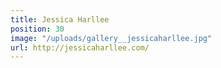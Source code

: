 ```yaml
---
title: Jessica Harllee
position: 30
image: "/uploads/gallery__jessicaharllee.jpg"
url: http://jessicaharllee.com/
---
```


